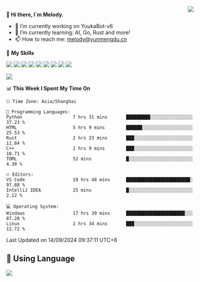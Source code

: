 <a href="#">
  <img align="right" src="https://github-readme-stats.vercel.app/api?username=melodyyuuka&count_private=true&show_icons=true" />
</a>

**👋 Hi there, I`m Melody.**

- 🔭 I’m currently working on YuukaBot-v6
- 🌱 I’m currently learning: AI, Go, Rust and more!
- 📫 How to reach me: melody@yunmengdu.cn

🌟 **My Skills** 

![](https://img.shields.io/badge/-Python-3e74a2?style=flat-square&logo=Python&logoColor=fff)
![](https://img.shields.io/badge/-Java-007396?style=flat-square&logo=OpenJDK&logoColor=fff)
![](https://img.shields.io/badge/-Node.js-339933?style=flat-square&logo=Node.js&logoColor=fff)
![](https://img.shields.io/badge/-Git-f05032?style=flat-square&logo=git&logoColor=fff)
![](https://img.shields.io/badge/-PostgreSQL-4169e1?style=flat-square&logo=PostgreSQL&logoColor=fff)
![](https://img.shields.io/badge/-Rust-000000?style=flat-square&logo=rust&logoColor=fff)
![](https://img.shields.io/badge/-VSCode-007acc?style=flat-square&logo=Visual-Studio-Code&logoColor=fff)
![](https://img.shields.io/badge/-FastAPI-009688?style=flat-square&logo=FastAPI&logoColor=fff)
![](https://img.shields.io/badge/-Linux-000000?style=flat-square&logo=Linux&logoColor=fff)


![](https://wakatime.com/badge/user/fa6dc0e2-47c5-4d2d-ae45-69fec6f2122c.svg)

<!--START_SECTION:waka-->
📊 **This Week I Spent My Time On** 

```text
🕑︎ Time Zone: Asia/Shanghai

💬 Programming Languages: 
Python                   7 hrs 31 mins       █████████░░░░░░░░░░░░░░░░   37.23 % 
HTML                     5 hrs 9 mins        ██████░░░░░░░░░░░░░░░░░░░   25.53 % 
Rust                     2 hrs 23 mins       ███░░░░░░░░░░░░░░░░░░░░░░   11.84 % 
C++                      2 hrs 9 mins        ███░░░░░░░░░░░░░░░░░░░░░░   10.71 % 
TOML                     52 mins             █░░░░░░░░░░░░░░░░░░░░░░░░    4.30 % 

🔥 Editors: 
VS Code                  19 hrs 48 mins      ████████████████████████░   97.88 % 
IntelliJ IDEA            25 mins             █░░░░░░░░░░░░░░░░░░░░░░░░    2.12 % 

💻 Operating System: 
Windows                  17 hrs 39 mins      ██████████████████████░░░   87.28 % 
Linux                    2 hrs 34 mins       ███░░░░░░░░░░░░░░░░░░░░░░   12.72 % 
```


 Last Updated on 14/09/2024 09:37:11 UTC+8
<!--END_SECTION:waka-->

## 🥰 **Using Language**

![](https://github-readme-stats.vercel.app/api/wakatime?username=MelodyYuyuko&layout=compact&hide_border=true)
